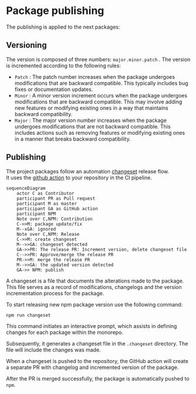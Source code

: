 # Package publishing

The publishing is applied to the next packages:


## Versioning

The version is composed of three numbers: `major.minor.patch` . The version is incremented according to the following rules:

- `Patch` : The patch number increases when the package undergoes modifications that are backward compatible.
This typically includes bug fixes or documentation updates.
- `Minor` : A minor version increment occurs when the package undergoes modifications that are backward compatible.
This may involve adding new features or modifying existing ones in a way that maintains backward compatibility.
- `Major` : The major version number increases when the package undergoes modifications that are not backward compatible.
This includes actions such as removing features or modifying existing ones in a manner that breaks backward compatibility.

## Publishing

The project packages follow an automation [changeset](https://github.com/changesets/changesets) release flow.\
It uses the [github action](https://github.com/changesets/action) to your repository in the CI pipeline.

```mermaid
sequenceDiagram
    actor C as Contributor
    participant PR as Pull request
    participant M as master
    participant GA as GitHub action
    participant NPM
    Note over C,NPM: Contribution
    C->>M: package update/fix
    M--xGA: ignored
    Note over C,NPM: Release
    C->>M: create changeset
    M-->>GA: changeset detected
    GA->>PR: The release PR: Increment version, delete changeset file
    C-->>PR: Approve/merge the release PR
    PR->>M: merge the release PR
    M-->>GA: the updated version detected
    GA->> NPM: publish
```

A changeset is a file that documents the alterations made to the package. This file serves as a record of modifications,
changelogs and the version incrementation process for the package.

To start releasing new npm package version use the following command:

```bash
npm run changeset
```

This command initiates an interactive prompt, which assists in defining changes for each package within the monorepo.

Subsequently, it generates a changeset file in the `.changeset` directory. The file will include the changes was made.

When a changeset is pushed to the repository, the GitHub action will create a separate PR with changelog and incremented
version of the package.

After the PR is merged successfully, the package is automatically pushed to `npm`.
